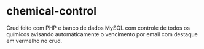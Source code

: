 # chemical-control
 Crud feito com PHP e banco de dados MySQL com controle de todos os químicos avisando automáticamente o vencimento por email com destaque em vermelho no crud.
